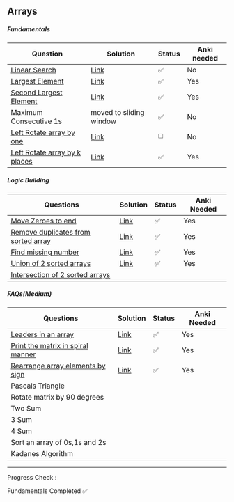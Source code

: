 ## Arrays

##### Fundamentals

| Question                                                     | Solution                                                     | Status | Anki needed |
| ------------------------------------------------------------ | ------------------------------------------------------------ | ------ | ----------- |
| [Linear Search](https://takeuforward.org/plus/data-structures-and-algorithm/arrays/fundamentals/linear-search/submissions) | [Link](https://github.com/SuvadeepMukherjee/dsa-to-do-sheet/blob/main/Arrays/Fundamentals/linear-search.js) | ✅      | No          |
| [Largest Element](https://www.geeksforgeeks.org/problems/largest-element-in-array4009/0?utm_source=youtube&utm_medium=collab_striver_ytdescription&utm_campaign=largest-element-in-array) | [Link](https://github.com/SuvadeepMukherjee/dsa-to-do-sheet/blob/main/Arrays/Fundamentals/largest-element.js) | ✅      | Yes         |
| [Second Largest Element](https://www.geeksforgeeks.org/problems/second-largest3735/1?utm_source=youtube&utm_medium=collab_striver_ytdescription&utm_campaign=second-largest) | [Link](https://github.com/SuvadeepMukherjee/dsa-to-do-sheet/blob/main/Arrays/Fundamentals/second-largest.js) | ✅      | Yes         |
| Maximum Consecutive 1s                                       | moved to sliding window                                      | ✅      | No          |
| [Left Rotate array by one](https://takeuforward.org/plus/data-structures-and-algorithm/arrays/fundamentals/left-rotate-array-by-one/submissions) | [Link]()                                                     | ◻️      | No          |
| [Left Rotate array by k places](https://www.geeksforgeeks.org/problems/rotate-array-by-n-elements-1587115621/1) | [Link](https://github.com/SuvadeepMukherjee/dsa-to-do-sheet/blob/main/Arrays/Fundamentals/left-rotate-array-by-k-places.js) | ✅      | Yes         |

##### Logic Building

| Questions                                                    | Solution                                                     | Status | Anki Needed |
| ------------------------------------------------------------ | ------------------------------------------------------------ | ------ | ----------- |
| [Move Zeroes to end](https://leetcode.com/problems/move-zeroes/description/) | [Link](https://github.com/SuvadeepMukherjee/dsa-to-do-sheet/blob/main/Arrays/arrays-index.md) | ✅      | Yes         |
| [Remove duplicates from sorted array](https://leetcode.com/problems/remove-duplicates-from-sorted-array/description/) | [Link](https://github.com/SuvadeepMukherjee/dsa-to-do-sheet/blob/main/Arrays/Logic%20Building/remove-duplicates-from-sorted-array.js) | ✅      | Yes         |
| [Find missing number](https://leetcode.com/problems/missing-number/description/) | [Link](https://github.com/SuvadeepMukherjee/dsa-to-do-sheet/blob/main/Arrays/Logic%20Building/find-missing-number.js) | ✅      | Yes         |
| [Union of 2 sorted arrays](https://www.geeksforgeeks.org/problems/union-of-two-sorted-arrays-1587115621/1) | [Link]()                                                     | ✅      | Yes         |
| [Intersection of 2 sorted arrays]()                          |                                                              |        |             |

##### FAQs(Medium)

| Questions                                                    | Solution                                                     | Status | Anki Needed |
| ------------------------------------------------------------ | ------------------------------------------------------------ | ------ | ----------- |
| [Leaders in an array]()                                      | [Link](https://github.com/SuvadeepMukherjee/dsa-to-do-sheet/blob/main/Arrays/FAQs%20Medium/leaders-in-an-array.js) | ✅      | Yes         |
| [Print the matrix in spiral manner](https://leetcode.com/problems/spiral-matrix/description/) | [Link](https://github.com/SuvadeepMukherjee/dsa-to-do-sheet/blob/main/Arrays/FAQs%20Medium/spiral-matrix.js) | ✅      | Yes         |
| [Rearrange array elements by sign](https://leetcode.com/problems/rearrange-array-elements-by-sign/description/) | [Link](https://github.com/SuvadeepMukherjee/dsa-to-do-sheet/blob/main/Arrays/FAQs%20Medium/rearrange-array-elements-by-sign.js) | ✅      | Yes         |
| Pascals Triangle                                             |                                                              |        |             |
| Rotate matrix by 90 degrees                                  |                                                              |        |             |
| Two Sum                                                      |                                                              |        |             |
| 3 Sum                                                        |                                                              |        |             |
| 4 Sum                                                        |                                                              |        |             |
| Sort an array of 0s,1s and 2s                                |                                                              |        |             |
| Kadanes Algorithm                                            |                                                              |        |             |





------

Progress Check : 

Fundamentals Completed ✅
